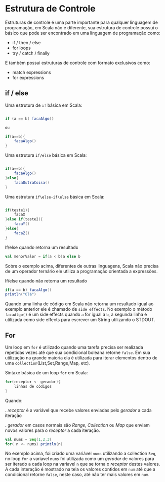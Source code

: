 # Estrutura de Controle
Estruturas de controle é uma parte importante para qualquer linguagem de programação,
em Scala não é diferente, sua estrutura de controle possui o básico que pode ser encontrado em uma linguagem de programação como:

* if  / then / else
* for loops
* try / catch / finally

E também possui estruturas de controle com formato exclusivos como:

* match expressions
* for expressions

## if / else 

Uma estrutura de `if` básica em Scala:

````Scala

if (a == b) facaAlgo()

ou 

if(a==b){
    facaAlgo()
}

````

Uma estrutura `if/else` básica em Scala:

````Scala

if(a==b){
    facaAlgo()
}else{
    facaOutraCoisa()
}

````

Uma estrutura `if\else-if\else` básica em Scala:

````Scala

if(teste1){
    facaX
}else if(teste2){
    facaY()
}else{
    facaZ()
}

````

If/else quando retorna um resultado

```Scala
val menorValor = if(a < b)a else b
```
Sobre o exemplo acima, diferentes de outras linguagens, Scala não precisa de um operador ternário ele utiliza a programação orientada a expressões.

If/else quando não retorna um resultado

```Scala
if(a == b) facaAlgo()
println("Olá")
```

Quando uma linha de código em Scala não retorna um resultado igual ao exemplo anterior ele é chamado de `side effects`. No exemplo o método `facaAlgo()` é um 
side effects quando `a` for igual a `b`, a segunda linha é utilizada como side effects
para escrever um String utilizando o STDOUT.

## For

Um loop em `for` é utilizado quando uma tarefa precisa ser realizada repetidas vezes
até que sua condicional boleana retorne `false`. Em sua utilização na grande maioria ela é utilizada para iterar elementos dentro de uma `collection`(List,Set,Range,Map, etc).

Sintaxe básica de um loop `for` em Scala:

```Scala
for(receptor <- gerador){
    linhas de códigos
}
```

Quando: 

. *receptor*  é a variável que recebe valores enviadas pelo *gerador* a cada iteração

. *gerador* em casos normais são *Range*, *Collection* ou *Map* que enviam novos valores para o *receptor* a cada iteração.

```Scala
val nums = Seq(1,2,3)
for( n <- nums) println(n)
```
No exemplo acima, foi criado uma variável `nums` utilizando a collection `Seq`, no loop `for` a variavel `nums` foi  utilizada como um *gerador* de valores para ser iterado a cada loop na variavel `n` que se torna o *receptor* destes valores. A cada interação é mostrado na tela os valores contidos em `num` até que a condicional retorne `false`, neste caso, até não ter mais valores em `num`.


